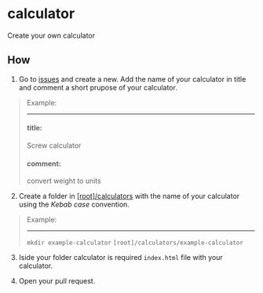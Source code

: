 # calculator
Create your own calculator

## How

1. Go to [issues](https://github.com/RuanAragao/calculator/issues) and create a new. Add the name of your calculator in title and comment a short prupose of your calculator.

> Example: 
> ***
> #### title: 
> Screw calculator
> #### comment: 
> convert weight to units

2. Create a folder in [[root]/calculators](/calculators/) with the name of your calculator using the *Kebab case* convention.

> Example:
> ***
> `mkdir example-calculator`
> `[root]/calculators/example-calculator`

3. Iside your folder calculator is required `index.html` file with your calculator.

4. Open your pull request.